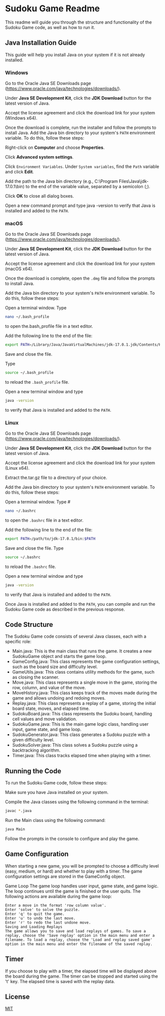 # Sudoku Game Readme
This readme will guide you through the structure and functionality of the Sudoku Game code, as well as how to run it.



## Java Installation Guide
This guide will help you install Java on your system if it is not already installed.

### Windows
Go to the Oracle Java SE Downloads page (https://www.oracle.com/java/technologies/downloads/).

Under **Java SE Development Kit**, click the **JDK Download** button for the latest version of Java.

Accept the license agreement and click the download link for your system (Windows x64).

Once the download is complete, run the installer and follow the prompts to install Java.
Add the Java bin directory to your system's ```PATH``` environment variable. To do this, follow these steps:

Right-click on **Computer** and choose **Properties**.

Click **Advanced system settings**.

Click ```Environment Variables```.
Under ```System variables```, find the ```Path``` variable and click **Edit**.

Add the path to the Java bin directory (e.g., C:\Program Files\Java\jdk-17.0.1\bin) to the end of the variable value, separated by a semicolon (;).

Click **OK** to close all dialog boxes.

Open a new command prompt and type java -version to verify that Java is installed and added to the ```PATH```.

### macOS
Go to the Oracle Java SE Downloads page (https://www.oracle.com/java/technologies/downloads/).

Under **Java SE Development Kit**, click the **JDK Download** button for the latest version of Java.

Accept the license agreement and click the download link for your system (macOS x64).

Once the download is complete, open the ```.dmg``` file and follow the prompts to install Java.

Add the Java bin directory to your system's ```PATH``` environment variable. To do this, follow these steps:

Open a terminal window.
Type 
```bash
nano ~/.bash_profile
```
to open the.bash_profile file in a text editor.

Add the following line to the end of the file: 

```bash
export PATH=/Library/Java/JavaVirtualMachines/jdk-17.0.1.jdk/Contents/Home/bin:$PATH
```
Save and close the file.

Type 
```bash
source ~/.bash_profile
```
to reload the ```.bash_profile``` file. 

Open a new terminal window and type
```bash
java -version
```
to verify that Java is installed and added to the ```PATH```.

### Linux
Go to the Oracle Java SE Downloads page (https://www.oracle.com/java/technologies/downloads/).

Under **Java SE Development Kit**, click the **JDK Download** button for the latest version of Java.

Accept the license agreement and click the download link for your system (Linux x64).

Extract the.tar.gz file to a directory of your choice.

Add the Java bin directory to your system's ```PATH``` environment variable. To do this, follow these steps:

Open a terminal window.
Type #
```bash
nano ~/.bashrc
```
to open the ```.bashrc``` file in a text editor.

Add the following line to the end of the file: 
```bash
export PATH=/path/to/jdk-17.0.1/bin:$PATH
```
Save and close the file.
Type 
```bash
source ~/.bashrc
```
to reload the ```.bashrc``` file.

Open a new terminal window and type 
```bash
java -version
```
to verify that Java is installed and added to the ```PATH```.

Once Java is installed and added to the ```PATH```, you can compile and run the Sudoku Game code as described in the previous response.

## Code Structure
The Sudoku Game code consists of several Java classes, each with a specific role:

* Main.java: This is the main class that runs the game. It creates a new SudokuGame object and starts the game loop.
* GameConfig.java: This class represents the game configuration settings, such as the board size and difficulty level.
* GameUtils.java: This class contains utility methods for the game, such as closing the scanner.
* Move.java: This class represents a single move in the game, storing the row, column, and value of the move.
* MoveHistory.java: This class keeps track of the moves made during the game and allows undoing and redoing moves.
* Replay.java: This class represents a replay of a game, storing the initial board state, moves, and elapsed time.
* SudokuBoard.java: This class represents the Sudoku board, handling cell values and move validation.
* SudokuGame.java: This is the main game logic class, handling user input, game state, and game loop.
* SudokuGenerator.java: This class generates a Sudoku puzzle with a given difficulty level.
* SudokuSolver.java: This class solves a Sudoku puzzle using a backtracking algorithm.
* Timer.java: This class tracks elapsed time when playing with a timer.

## Running the Code
To run the Sudoku Game code, follow these steps:

Make sure you have Java installed on your system.

Compile the Java classes using the following command in the terminal:

```bash
javac *.java
```

Run the Main class using the following command:

```bash
java Main
```
Follow the prompts in the console to configure and play the game.

## Game Configuration
When starting a new game, you will be prompted to choose a difficulty level (easy, medium, or hard) and whether to play with a timer. The game configuration settings are stored in the GameConfig object.

Game Loop
The game loop handles user input, game state, and game logic. The loop continues until the game is finished or the user quits. The following actions are available during the game loop:
```
Enter a move in the format 'row column value'.
Enter 'solve' to solve the puzzle.
Enter 'q' to quit the game.
Enter 'u' to undo the last move.
Enter 'r' to redo the last undone move.
Saving and Loading Replays
The game allows you to save and load replays of games. To save a replay, choose the 'Save replay' option in the main menu and enter a filename. To load a replay, choose the 'Load and replay saved game' option in the main menu and enter the filename of the saved replay.
```

## Timer
If you choose to play with a timer, the elapsed time will be displayed above the board during the game. The timer can be stopped and started using the 't' key. The elapsed time is saved with the replay data.

## License

[MIT](https://choosealicense.com/licenses/mit/)